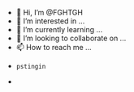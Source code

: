 - 👋 Hi, I’m @FGHTGH
- 👀 I’m interested in ...
- 🌱 I’m currently learning ...
- 💞️ I’m looking to collaborate on ...
- 📫 How to reach me ...
-     pstingin
- 

<!---
FGHTGH/FGHTGH is a ✨ special ✨ repository because its `README.md` (this file) appears on your GitHub profile.
You can click the Preview link to take a look at your changes.
--->
